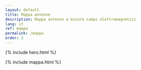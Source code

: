 ```yaml
---
layout: default
title: Mappa antenne
description: Mappa antenne e misure campi elettromagnetici
lang: it
ref: mappa
permalink: /mappa
order: 2
---
```


{% include hero.html %}

<main class="container my-4" markdown="1">

{% include mappa.html %}

</main>
